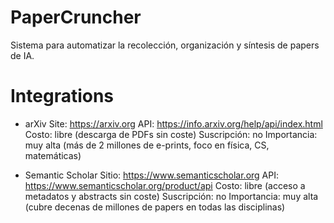 # PaperCruncher
Sistema para automatizar la recolección, organización y síntesis de papers de IA.

# Integrations
- arXiv 
    Site: https://arxiv.org
    API: https://info.arxiv.org/help/api/index.html
    Costo: libre (descarga de PDFs sin coste)
    Suscripción: no
    Importancia: muy alta (más de 2 millones de e-prints, foco en física, CS, matemáticas)

- Semantic Scholar
    Sitio: https://www.semanticscholar.org
    API: https://www.semanticscholar.org/product/api
    Costo: libre (acceso a metadatos y abstracts sin coste)
    Suscripción: no
    Importancia: muy alta (cubre decenas de millones de papers en todas las disciplinas)
